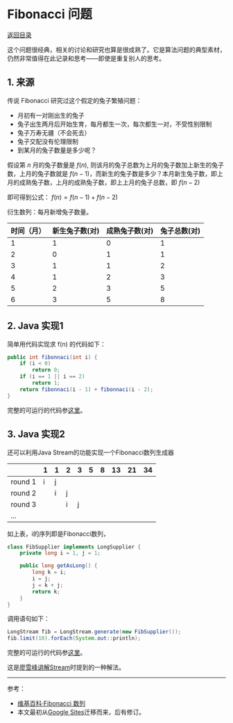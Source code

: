 <script>
MathJax = {
  tex: {
    inlineMath: [['$', '$'], ['\\(', '\\)']]
  }
};
</script>
<script id="MathJax-script" async
  src="https://cdn.jsdelivr.net/npm/mathjax@3/es5/tex-chtml.js">
</script>

# Fibonacci 问题

[返回目录](../index.md)

这个问题很经典，相关的讨论和研究也算是很成熟了。它是算法问题的典型素材，仍然非常值得在此记录和思考——即使是重复别人的思考。

## 1. 来源

传说 Fibonacci 研究过这个假定的兔子繁殖问题：

* 月初有一对刚出生的兔子
* 兔子出生两月后开始生育，每月都生一次，每次都生一对，不受性别限制
* 兔子万寿无疆（不会死去）
* 兔子交配没有伦理限制
* 到某月的兔子数量是多少呢？

假设第 $n$ 月的兔子数量是 $f(n)$, 则该月的兔子总数为上月的兔子数加上新生的兔子数，上月的兔子数就是 $f(n-1)$，而新生的兔子数是多少？本月新生兔子数，即上月的成熟兔子数，上月的成熟兔子数，即上上月的兔子总数，即 $f(n-2)$

即可得到公式： $f(n)=f(n-1)+f(n-2)$

衍生数列：每月新增兔子数量。

|  时间（月） |  新生兔子数(对) |  成熟兔子数(对) |  兔子总数(对) |
|-------------|-------------|-------------|-----------|
|  1          |  1          |  0          |  1        |
|  2          |  0          |  1          |  1        |
|  3          |  1          |  1          |  2        |
|  4          |  1          |  2          |  3        |
|  5          |  2          |  3          |  5        |
|  6          |  3          |  5          |  8        |

## 2. Java 实现1

简单用代码实现求 f(n) 的代码如下：

```java
public int fibonnaci(int i) {
    if (i < 0)
        return 0;
    if (i == 1 || i == 2)
        return 1;
    return fibonnaci(i - 1) + fibonnaci(i - 2);
}
```

完整的可运行的代码参[这里](Fibonnaci1.java)。

## 3. Java 实现2

还可以利用Java Stream的功能实现一个Fibonacci数列生成器

|         | 1 | 1 | 2 | 3 | 5 | 8 | 13 | 21 | 34 |
|---------|---|---|---|---|---|---|----|----|----|
| round 1 | i | j |   |   |   |   |    |    |    |
| round 2 |   | i | j |   |   |   |    |    |    |
| round 3 |   |   | i | j |   |   |    |    |    |
|   ...   |   |   |   |   |   |   |    |    |    |

如上表，i的序列即是Fibonacci数列，

```java
class FibSupplier implements LongSupplier {
    private long i = 1, j = 1;

    public long getAsLong() {
        long k = i;
        i = j;
        j = k + j;
        return k;
    }
}
```

调用语句如下：

```java
LongStream fib = LongStream.generate(new FibSupplier());
fib.limit(10).forEach(System.out::println);
```

完整的可运行的代码参[这里](Fibonnaci2.java)。

这是[廖雪峰讲解Stream](https://www.liaoxuefeng.com/wiki/1252599548343744/1322655160467490)时提到的一种解法。

---

参考：

* [维基百科·Fibonacci 数列](https://zh.wikipedia.org/wiki/%E6%96%90%E6%B3%A2%E9%82%A3%E5%A5%91%E6%95%B0)
* 本文最初从[Google Sites](https://sites.google.com/site/iridiumsite/it/algorithms/fibonacci)迁移而来，后有修订。
